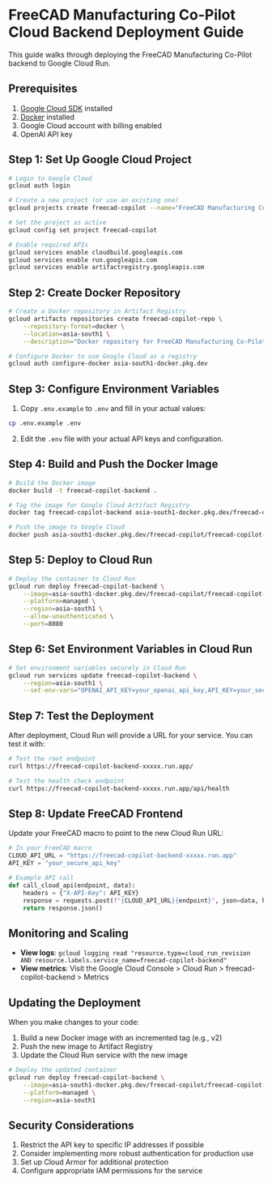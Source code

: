 # FreeCAD Manufacturing Co-Pilot Cloud Backend Deployment Guide

This guide walks through deploying the FreeCAD Manufacturing Co-Pilot backend to Google Cloud Run.

## Prerequisites

1. [Google Cloud SDK](https://cloud.google.com/sdk/docs/install) installed
2. [Docker](https://docs.docker.com/get-docker/) installed
3. Google Cloud account with billing enabled
4. OpenAI API key

## Step 1: Set Up Google Cloud Project

```bash
# Login to Google Cloud
gcloud auth login

# Create a new project (or use an existing one)
gcloud projects create freecad-copilot --name="FreeCAD Manufacturing Co-Pilot"

# Set the project as active
gcloud config set project freecad-copilot

# Enable required APIs
gcloud services enable cloudbuild.googleapis.com
gcloud services enable run.googleapis.com
gcloud services enable artifactregistry.googleapis.com
```

## Step 2: Create Docker Repository

```bash
# Create a Docker repository in Artifact Registry
gcloud artifacts repositories create freecad-copilot-repo \
    --repository-format=docker \
    --location=asia-south1 \
    --description="Docker repository for FreeCAD Manufacturing Co-Pilot"

# Configure Docker to use Google Cloud as a registry
gcloud auth configure-docker asia-south1-docker.pkg.dev
```

## Step 3: Configure Environment Variables

1. Copy `.env.example` to `.env` and fill in your actual values:

```bash
cp .env.example .env
```

2. Edit the `.env` file with your actual API keys and configuration.

## Step 4: Build and Push the Docker Image

```bash
# Build the Docker image
docker build -t freecad-copilot-backend .

# Tag the image for Google Cloud Artifact Registry
docker tag freecad-copilot-backend asia-south1-docker.pkg.dev/freecad-copilot/freecad-copilot-repo/backend:v1

# Push the image to Google Cloud
docker push asia-south1-docker.pkg.dev/freecad-copilot/freecad-copilot-repo/backend:v1
```

## Step 5: Deploy to Cloud Run

```bash
# Deploy the container to Cloud Run
gcloud run deploy freecad-copilot-backend \
    --image=asia-south1-docker.pkg.dev/freecad-copilot/freecad-copilot-repo/backend:v1 \
    --platform=managed \
    --region=asia-south1 \
    --allow-unauthenticated \
    --port=8080
```

## Step 6: Set Environment Variables in Cloud Run

```bash
# Set environment variables securely in Cloud Run
gcloud run services update freecad-copilot-backend \
    --region=asia-south1 \
    --set-env-vars="OPENAI_API_KEY=your_openai_api_key,API_KEY=your_secure_api_key"
```

## Step 7: Test the Deployment

After deployment, Cloud Run will provide a URL for your service. You can test it with:

```bash
# Test the root endpoint
curl https://freecad-copilot-backend-xxxxx.run.app/

# Test the health check endpoint
curl https://freecad-copilot-backend-xxxxx.run.app/api/health
```

## Step 8: Update FreeCAD Frontend

Update your FreeCAD macro to point to the new Cloud Run URL:

```python
# In your FreeCAD macro
CLOUD_API_URL = "https://freecad-copilot-backend-xxxxx.run.app"
API_KEY = "your_secure_api_key"

# Example API call
def call_cloud_api(endpoint, data):
    headers = {"X-API-Key": API_KEY}
    response = requests.post(f"{CLOUD_API_URL}{endpoint}", json=data, headers=headers)
    return response.json()
```

## Monitoring and Scaling

- **View logs**: `gcloud logging read "resource.type=cloud_run_revision AND resource.labels.service_name=freecad-copilot-backend"`
- **View metrics**: Visit the Google Cloud Console > Cloud Run > freecad-copilot-backend > Metrics

## Updating the Deployment

When you make changes to your code:

1. Build a new Docker image with an incremented tag (e.g., v2)
2. Push the new image to Artifact Registry
3. Update the Cloud Run service with the new image

```bash
# Deploy the updated container
gcloud run deploy freecad-copilot-backend \
    --image=asia-south1-docker.pkg.dev/freecad-copilot/freecad-copilot-repo/backend:v2 \
    --platform=managed \
    --region=asia-south1
```

## Security Considerations

1. Restrict the API key to specific IP addresses if possible
2. Consider implementing more robust authentication for production use
3. Set up Cloud Armor for additional protection
4. Configure appropriate IAM permissions for the service
